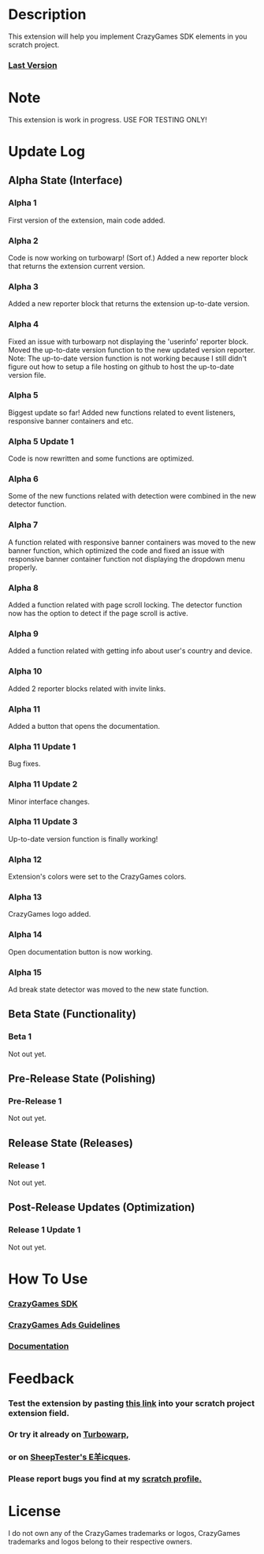 # Description
This extension will help you implement CrazyGames SDK elements in you scratch project.
### [Last Version](https://softedco.github.io/CrazyGamesDeveloperToolKit/#alpha-15)
# Note
This extension is work in progress. USE FOR TESTING ONLY!
# Update Log
## Alpha State (Interface)
### Alpha 1
First version of the extension, main code added.
### Alpha 2
Code is now working on turbowarp! (Sort of.) Added a new reporter block that returns the extension current version.
### Alpha 3
Added a new reporter block that returns the extension up-to-date version.
### Alpha 4
Fixed an issue with turbowarp not displaying the 'userinfo' reporter block. Moved the up-to-date version function to the new updated version reporter. Note: The up-to-date version function is not working because I still didn't figure out how to setup a file hosting on github to host the up-to-date version file.
### Alpha 5
Biggest update so far! Added new functions related to event listeners, responsive banner containers and etc.
### Alpha 5 Update 1
Code is now rewritten and some functions are optimized.
### Alpha 6
Some of the new functions related with detection were combined in the new detector function.
### Alpha 7
A function related with responsive banner containers was moved to the new banner function, which optimized the code and fixed an issue with responsive banner container function not displaying the dropdown menu properly.
### Alpha 8
Added a function related with page scroll locking. The detector function now has the option to detect if the page scroll is active.
### Alpha 9
Added a function related with getting info about user's country and device.
### Alpha 10
Added 2 reporter blocks related with invite links.
### Alpha 11
Added a button that opens the documentation.
### Alpha 11 Update 1
Bug fixes.
### Alpha 11 Update 2
Minor interface changes.
### Alpha 11 Update 3
Up-to-date version function is finally working!
### Alpha 12
Extension's colors were set to the CrazyGames colors.
### Alpha 13
CrazyGames logo added.
### Alpha 14
Open documentation button is now working.
### Alpha 15
Ad break state detector was moved to the new state function.
## Beta State (Functionality)
### Beta 1
Not out yet.
## Pre-Release State (Polishing)
### Pre-Release 1
Not out yet.
## Release State (Releases)
### Release 1
Not out yet.
## Post-Release Updates (Optimization)
### Release 1 Update 1
Not out yet.
# How To Use
### [CrazyGames SDK](https://docs.crazygames.com/sdk/html5/)
### [CrazyGames Ads Guidelines](https://docs.crazygames.com/general/ads-guidelines/)
### [Documentation](https://softedco.github.io/CrazyGamesDeveloperToolKit/DOCUMENTATION)
# Feedback
### Test the extension by pasting [this link](https://softedco.github.io/CrazyGamesDeveloperToolKit/CGDTK.js) into your scratch project extension field.
### Or try it already on [Turbowarp](https://turbowarp.org/editor?extension=https://softedco.github.io/CrazyGamesDeveloperToolKit/CGDTK.js),
### or on [SheepTester's E羊icques](https://sheeptester.github.io/scratch-gui/?url=https://softedco.github.io/CrazyGamesDeveloperToolKit/CGDTK.js).
### Please report bugs you find at my [scratch profile.](https://scratch.mit.edu/users/softed/)
# License
I do not own any of the CrazyGames trademarks or logos, CrazyGames trademarks and logos belong to their respective owners.
